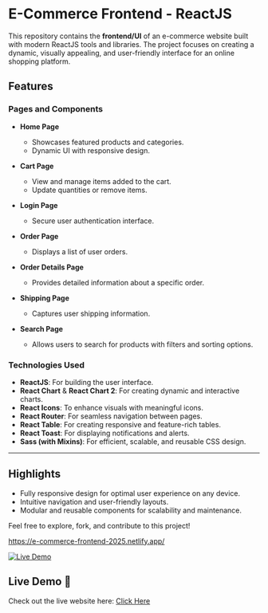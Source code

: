 # E-Commerce Frontend - ReactJS

This repository contains the **frontend/UI** of an e-commerce website built with modern ReactJS tools and libraries. The project focuses on creating a dynamic, visually appealing, and user-friendly interface for an online shopping platform.

## Features

### Pages and Components
- **Home Page**
  - Showcases featured products and categories.
  - Dynamic UI with responsive design.

- **Cart Page**
  - View and manage items added to the cart.
  - Update quantities or remove items.

- **Login Page**
  - Secure user authentication interface.

- **Order Page**
  - Displays a list of user orders.

- **Order Details Page**
  - Provides detailed information about a specific order.

- **Shipping Page**
  - Captures user shipping information.

- **Search Page**
  - Allows users to search for products with filters and sorting options.

### Technologies Used
- **ReactJS**: For building the user interface.
- **React Chart** & **React Chart 2**: For creating dynamic and interactive charts.
- **React Icons**: To enhance visuals with meaningful icons.
- **React Router**: For seamless navigation between pages.
- **React Table**: For creating responsive and feature-rich tables.
- **React Toast**: For displaying notifications and alerts.
- **Sass (with Mixins)**: For efficient, scalable, and reusable CSS design.

---

## Highlights
- Fully responsive design for optimal user experience on any device.
- Intuitive navigation and user-friendly layouts.
- Modular and reusable components for scalability and maintenance.

Feel free to explore, fork, and contribute to this project!

https://e-commerce-frontend-2025.netlify.app/

[![Live Demo](https://img.shields.io/badge/Live-Demo-green)](https://e-commerce-frontend-2025.netlify.app/)


## Live Demo 🚀
Check out the live website here: [Click Here](https://e-commerce-frontend-2025.netlify.app/)

